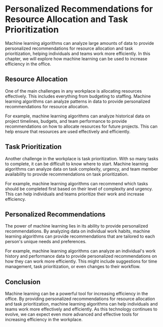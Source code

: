 Personalized Recommendations for Resource Allocation and Task Prioritization
====================================================================================================================================

Machine learning algorithms can analyze large amounts of data to provide personalized recommendations for resource allocation and task prioritization, helping individuals and teams work more efficiently. In this chapter, we will explore how machine learning can be used to increase efficiency in the office.

Resource Allocation
-------------------

One of the main challenges in any workplace is allocating resources effectively. This includes everything from budgeting to staffing. Machine learning algorithms can analyze patterns in data to provide personalized recommendations for resource allocation.

For example, machine learning algorithms can analyze historical data on project timelines, budgets, and team performance to provide recommendations on how to allocate resources for future projects. This can help ensure that resources are used effectively and efficiently.

Task Prioritization
-------------------

Another challenge in the workplace is task prioritization. With so many tasks to complete, it can be difficult to know where to start. Machine learning algorithms can analyze data on task complexity, urgency, and team member availability to provide recommendations on task prioritization.

For example, machine learning algorithms can recommend which tasks should be completed first based on their level of complexity and urgency. This can help individuals and teams prioritize their work and increase efficiency.

Personalized Recommendations
----------------------------

The power of machine learning lies in its ability to provide personalized recommendations. By analyzing data on individual work habits, machine learning algorithms can provide recommendations that are tailored to each person's unique needs and preferences.

For example, machine learning algorithms can analyze an individual's work history and performance data to provide personalized recommendations on how they can work more efficiently. This might include suggestions for time management, task prioritization, or even changes to their workflow.

Conclusion
----------

Machine learning can be a powerful tool for increasing efficiency in the office. By providing personalized recommendations for resource allocation and task prioritization, machine learning algorithms can help individuals and teams work more effectively and efficiently. As this technology continues to evolve, we can expect even more advanced and effective tools for increasing efficiency in the workplace.
